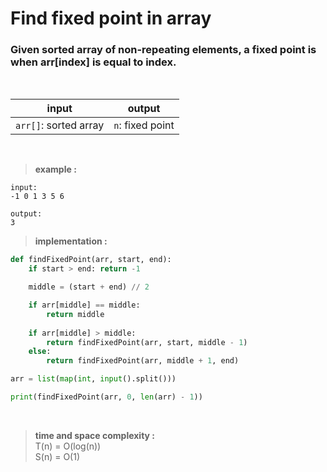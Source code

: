 # Find fixed point in array

### Given sorted array of non-repeating elements, a fixed point is when arr[index] is equal to index.

<br>

| input | output |
| --- | --- |
| `arr[]`: sorted array | `n`: fixed point |

<br>

> **example :**

```
input:
-1 0 1 3 5 6

output:
3
```

> **implementation :**

```python
def findFixedPoint(arr, start, end):
    if start > end: return -1

    middle = (start + end) // 2

    if arr[middle] == middle:
        return middle 
    
    if arr[middle] > middle:
        return findFixedPoint(arr, start, middle - 1)
    else:
        return findFixedPoint(arr, middle + 1, end)

arr = list(map(int, input().split()))

print(findFixedPoint(arr, 0, len(arr) - 1))
```

<br>

> **time and space complexity :**
<br>T(n) = O(log(n))
<br>S(n) = O(1)